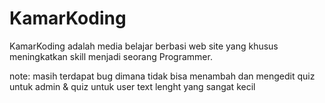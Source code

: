 # KamarKoding
KamarKoding adalah media belajar berbasi web site yang khusus meningkatkan skill menjadi 
seorang Programmer.

note: masih terdapat bug dimana tidak bisa menambah dan mengedit quiz untuk admin & quiz untuk user text lenght yang sangat kecil
